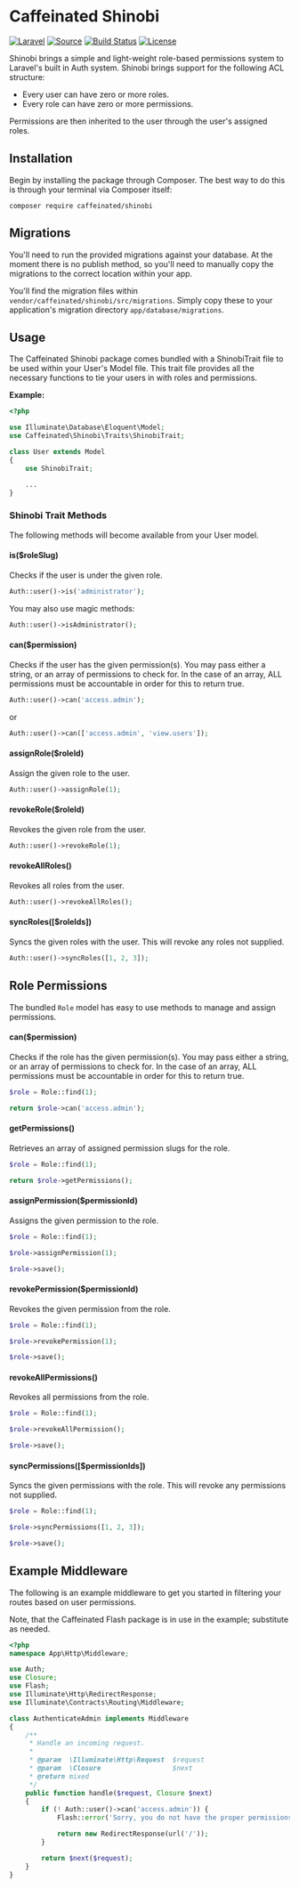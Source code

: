Caffeinated Shinobi
===================
[![Laravel](https://img.shields.io/badge/Laravel-5.0-orange.svg?style=flat-square)](http://laravel.com)
[![Source](http://img.shields.io/badge/source-caffeinated/shinobi-blue.svg?style=flat-square)](https://github.com/caffeinated/shinobi)
[![Build Status](http://img.shields.io/travis/caffeinated/shinobi/master.svg?style=flat-square)](https://travis-ci.org/caffeinated/shinobi)
[![License](http://img.shields.io/badge/license-MIT-brightgreen.svg?style=flat-square)](https://tldrlegal.com/license/mit-license)

Shinobi brings a simple and light-weight role-based permissions system to Laravel's built in Auth system. Shinobi brings support for the following ACL structure:

- Every user can have zero or more roles.
- Every role can have zero or more permissions.

Permissions are then inherited to the user through the user's assigned roles.

Installation
------------
Begin by installing the package through Composer. The best way to do this is through your terminal via Composer itself:

```
composer require caffeinated/shinobi
```

Migrations
----------
You'll need to run the provided migrations against your database. At the moment there is no publish method, so you'll need to manually copy the migrations to the correct location within your app.

You'll find the migration files within `vendor/caffeinated/shinobi/src/migrations`. Simply copy these to your application's migration directory `app/database/migrations`.

Usage
-----
The Caffeinated Shinobi package comes bundled with a ShinobiTrait file to be used within your User's Model file. This trait file provides all the necessary functions to tie your users in with roles and permissions.

**Example:**

```php
<?php

use Illuminate\Database\Eloquent\Model;
use Caffeinated\Shinobi\Traits\ShinobiTrait;

class User extends Model
{
	use ShinobiTrait;

	...
}
```

### Shinobi Trait Methods
The following methods will become available from your User model.

#### is($roleSlug)
Checks if the user is under the given role.

```php
Auth::user()->is('administrator');
```

You may also use magic methods:

```php
Auth::user()->isAdministrator();
```

#### can($permission)
Checks if the user has the given permission(s). You may pass either a string, or an array of permissions to check for. In the case of an array, ALL permissions must be accountable in order for this to return true.

```php
Auth::user()->can('access.admin');
```

or

```php
Auth::user()->can(['access.admin', 'view.users']);
```

#### assignRole($roleId)
Assign the given role to the user.

```php
Auth::user()->assignRole(1);
```

#### revokeRole($roleId)
Revokes the given role from the user.

```php
Auth::user()->revokeRole(1);
```

#### revokeAllRoles()
Revokes all roles from the user.

```php
Auth::user()->revokeAllRoles();
```

#### syncRoles([$roleIds])
Syncs the given roles with the user. This will revoke any roles not supplied.

```php
Auth::user()->syncRoles([1, 2, 3]);
```

Role Permissions
----------------
The bundled `Role` model has easy to use methods to manage and assign permissions.

#### can($permission)
Checks if the role has the given permission(s). You may pass either a string, or an array of permissions to check for. In the case of an array, ALL permissions must be accountable in order for this to return true.

```php
$role = Role::find(1);

return $role->can('access.admin');
```

#### getPermissions()
Retrieves an array of assigned permission slugs for the role.

```php
$role = Role::find(1);

return $role->getPermissions();
```

#### assignPermission($permissionId)
Assigns the given permission to the role.

```php
$role = Role::find(1);

$role->assignPermission(1);

$role->save();
```

#### revokePermission($permissionId)
Revokes the given permission from the role.

```php
$role = Role::find(1);

$role->revokePermission(1);

$role->save();
```

#### revokeAllPermissions()
Revokes all permissions from the role.

```php
$role = Role::find(1);

$role->revokeAllPermission();

$role->save();
```

#### syncPermissions([$permissionIds])
Syncs the given permissions with the role. This will revoke any permissions not supplied.

```php
$role = Role::find(1);

$role->syncPermissions([1, 2, 3]);

$role->save();
```

Example Middleware
------------------
The following is an example middleware to get you started in filtering your routes based on user permissions.

Note, that the Caffeinated Flash package is in use in the example; substitute as needed.

```php
<?php
namespace App\Http\Middleware;

use Auth;
use Closure;
use Flash;
use Illuminate\Http\RedirectResponse;
use Illuminate\Contracts\Routing\Middleware;

class AuthenticateAdmin implements Middleware
{
	/**
	 * Handle an incoming request.
	 *
	 * @param  \Illuminate\Http\Request  $request
	 * @param  \Closure                  $next
	 * @return mixed
	 */
	public function handle($request, Closure $next)
	{
		if (! Auth::user()->can('access.admin')) {
			Flash::error('Sorry, you do not have the proper permissions.');

			return new RedirectResponse(url('/'));
		}

		return $next($request);
	}
}
```